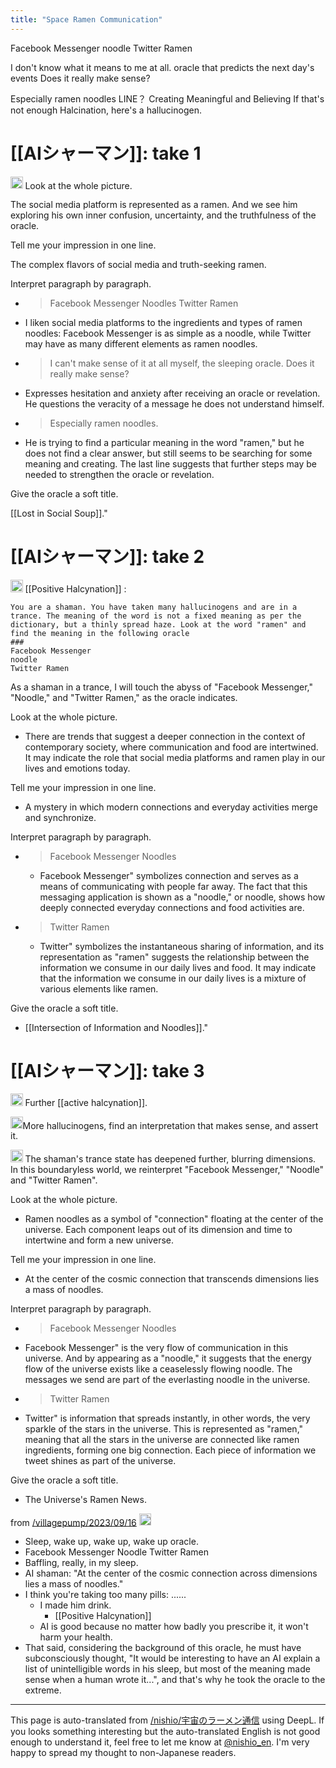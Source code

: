 ```yaml
---
title: "Space Ramen Communication"
---
```


Facebook Messenger
noodle
Twitter Ramen

I don't know what it means to me at all.
oracle that predicts the next day's events
Does it really make sense?

Especially ramen noodles
LINE？
Creating Meaningful and Believing
If that's not enough Halcination, here's a hallucinogen.

# [[AIシャーマン]]: take 1
<img src='https://scrapbox.io/api/pages/nishio-en/gpt/icon' alt='gpt.icon' height="19.5"/>
Look at the whole picture.

The social media platform is represented as a ramen. And we see him exploring his own inner confusion, uncertainty, and the truthfulness of the oracle.

Tell me your impression in one line.

The complex flavors of social media and truth-seeking ramen.

Interpret paragraph by paragraph.

- > Facebook Messenger Noodles Twitter Ramen
- I liken social media platforms to the ingredients and types of ramen noodles: Facebook Messenger is as simple as a noodle, while Twitter may have as many different elements as ramen noodles.

- > I can't make sense of it at all myself, the sleeping oracle. Does it really make sense?
- Expresses hesitation and anxiety after receiving an oracle or revelation. He questions the veracity of a message he does not understand himself.

- > Especially ramen noodles.
- He is trying to find a particular meaning in the word "ramen," but he does not find a clear answer, but still seems to be searching for some meaning and creating. The last line suggests that further steps may be needed to strengthen the oracle or revelation.

Give the oracle a soft title.

[[Lost in Social Soup]]."

# [[AIシャーマン]]: take 2
<img src='https://scrapbox.io/api/pages/nishio-en/gpt/icon' alt='gpt.icon' height="19.5"/>
[[Positive Halcynation]]
:

```
You are a shaman. You have taken many hallucinogens and are in a trance. The meaning of the word is not a fixed meaning as per the dictionary, but a thinly spread haze. Look at the word "ramen" and find the meaning in the following oracle
###
Facebook Messenger
noodle
Twitter Ramen
```


As a shaman in a trance, I will touch the abyss of "Facebook Messenger," "Noodle," and "Twitter Ramen," as the oracle indicates.

Look at the whole picture.

- There are trends that suggest a deeper connection in the context of contemporary society, where communication and food are intertwined. It may indicate the role that social media platforms and ramen play in our lives and emotions today.

Tell me your impression in one line.

- A mystery in which modern connections and everyday activities merge and synchronize.

Interpret paragraph by paragraph.

- > Facebook Messenger Noodles
    - Facebook Messenger" symbolizes connection and serves as a means of communicating with people far away. The fact that this messaging application is shown as a "noodle," or noodle, shows how deeply connected everyday connections and food activities are.

- > Twitter Ramen
    - Twitter" symbolizes the instantaneous sharing of information, and its representation as "ramen" suggests the relationship between the information we consume in our daily lives and food. It may indicate that the information we consume in our daily lives is a mixture of various elements like ramen.

Give the oracle a soft title.

- [[Intersection of Information and Noodles]]."

# [[AIシャーマン]]: take 3
<img src='https://scrapbox.io/api/pages/nishio-en/gpt/icon' alt='gpt.icon' height="19.5"/>
Further [[active halcynation]].

<img src='https://scrapbox.io/api/pages/nishio-en/nishio/icon' alt='nishio.icon' height="19.5"/>More hallucinogens, find an interpretation that makes sense, and assert it.

<img src='https://scrapbox.io/api/pages/nishio-en/gpt/icon' alt='gpt.icon' height="19.5"/>
The shaman's trance state has deepened further, blurring dimensions. In this boundaryless world, we reinterpret "Facebook Messenger," "Noodle" and "Twitter Ramen".

Look at the whole picture.

- Ramen noodles as a symbol of "connection" floating at the center of the universe. Each component leaps out of its dimension and time to intertwine and form a new universe.

Tell me your impression in one line.

- At the center of the cosmic connection that transcends dimensions lies a mass of noodles.

Interpret paragraph by paragraph.

- > Facebook Messenger Noodles
- Facebook Messenger" is the very flow of communication in this universe. And by appearing as a "noodle," it suggests that the energy flow of the universe exists like a ceaselessly flowing noodle. The messages we send are part of the everlasting noodle in the universe.

- > Twitter Ramen
- Twitter" is information that spreads instantly, in other words, the very sparkle of the stars in the universe. This is represented as "ramen," meaning that all the stars in the universe are connected like ramen ingredients, forming one big connection. Each piece of information we tweet shines as part of the universe.

Give the oracle a soft title.

- The Universe's Ramen News.

from [/villagepump/2023/09/16](https://scrapbox.io/villagepump/2023/09/16)
<img src='https://scrapbox.io/api/pages/villagepump/nishio/icon' alt='/villagepump/nishio.icon' height="19.5"/>
- Sleep, wake up, wake up, wake up oracle.
- Facebook Messenger Noodle Twitter Ramen
- Baffling, really, in my sleep.
- AI shaman: "At the center of the cosmic connection across dimensions lies a mass of noodles."
- I think you're taking too many pills: ......
    - I made him drink.
        - [[Positive Halcynation]]
    - AI is good because no matter how badly you prescribe it, it won't harm your health.
- That said, considering the background of this oracle, he must have subconsciously thought, "It would be interesting to have an AI explain a list of unintelligible words in his sleep, but most of the meaning made sense when a human wrote it...", and that's why he took the oracle to the extreme.


---
This page is auto-translated from [/nishio/宇宙のラーメン通信](https://scrapbox.io/nishio/宇宙のラーメン通信) using DeepL. If you looks something interesting but the auto-translated English is not good enough to understand it, feel free to let me know at [@nishio_en](https://twitter.com/nishio_en). I'm very happy to spread my thought to non-Japanese readers.